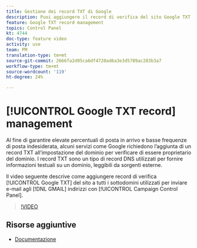 ```yaml
---
title: Gestione dei record TXT di Google
description: Puoi aggiungere il record di verifica del sito Google TXT a tutti i tuoi sottodomini utilizzati per inviare e-mail agli indirizzi GMAIL tramite il Pannello di controllo Campaign Campaign.
feature: Google TXT record management
topics: Control Panel
kt: 4744
doc-type: feature video
activity: use
team: PM
translation-type: tm+mt
source-git-commit: 2666fa2d95ca6df4720ad6a3e3d5789ac283b3a7
workflow-type: tm+mt
source-wordcount: '119'
ht-degree: 24%

---
```



# [!UICONTROL Google TXT record] management

Al fine di garantire elevate percentuali di posta in arrivo e basse frequenze di posta indesiderata, alcuni servizi come Google richiedono l’aggiunta di un record TXT all’impostazione del dominio per verificare di essere proprietario del dominio. I record TXT sono un tipo di record DNS utilizzati per fornire informazioni testuali su un dominio, leggibili da sorgenti esterne.

Il video seguente descrive come aggiungere record di verifica [!UICONTROL Google TXT] del sito a tutti i sottodomini utilizzati per inviare e-mail agli [!DNL GMAIL] indirizzi con [!UICONTROL Campaign Control Panel].

>[!VIDEO](https://video.tv.adobe.com/v/32369?quality=12)

## Risorse aggiuntive

* [Documentazione](https://docs.adobe.com/content/help/en/control-panel/using/subdomains-and-certificates/managing-txt-records.html)